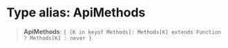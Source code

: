 # Type alias: ApiMethods

> **ApiMethods**: `{ [K in keyof Methods]: Methods[K] extends Function ? Methods[K] : never }`
